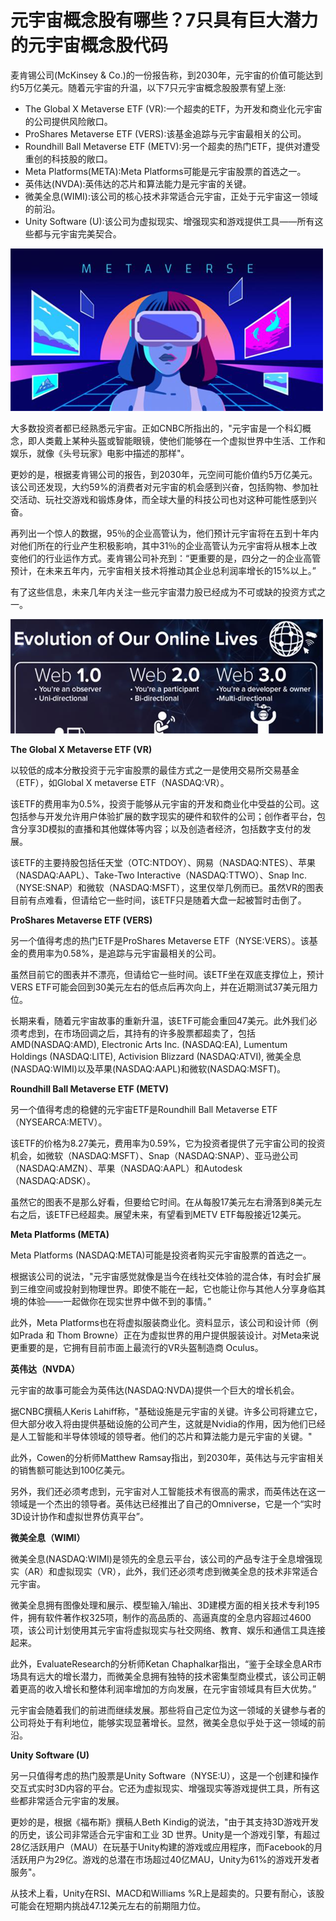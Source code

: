 # 元宇宙概念股有哪些？7只具有巨大潜力的元宇宙概念股代码


麦肯锡公司(McKinsey & Co.)的一份报告称，到2030年，元宇宙的价值可能达到约5万亿美元。随着元宇宙的升温，以下7只元宇宙概念股股票有望上涨:

- The Global X Metaverse ETF (VR):一个超卖的ETF，为开发和商业化元宇宙的公司提供风险敞口。
- ProShares Metaverse ETF (VERS):该基金追踪与元宇宙最相关的公司。
- Roundhill Ball Metaverse ETF (METV):另一个超卖的热门ETF，提供对遭受重创的科技股的敞口。
- Meta Platforms(META):Meta Platforms可能是元宇宙股票的首选之一。
- 英伟达(NVDA):英伟达的芯片和算法能力是元宇宙的关键。
- 微美全息(WIMI):该公司的核心技术非常适合元宇宙，正处于元宇宙这一领域的前沿。
- Unity Software (U):该公司为虚拟现实、增强现实和游戏提供工具——所有这些都与元宇宙完美契合。

![配图](20220705114119.png)

大多数投资者都已经熟悉元宇宙。正如CNBC所指出的，"元宇宙是一个科幻概念，即人类戴上某种头盔或智能眼镜，使他们能够在一个虚拟世界中生活、工作和娱乐，就像《头号玩家》电影中描述的那样"。

更妙的是，根据麦肯锡公司的报告，到2030年，元空间可能价值约5万亿美元。该公司还发现，大约59%的消费者对元宇宙的机会感到兴奋，包括购物、参加社交活动、玩社交游戏和锻炼身体，而全球大量的科技公司也对这种可能性感到兴奋。

再列出一个惊人的数据，95％的企业高管认为，他们预计元宇宙将在五到十年内对他们所在的行业产生积极影响，其中31％的企业高管认为元宇宙将从根本上改变他们的行业运作方式。麦肯锡公司补充到：“更重要的是，四分之一的企业高管预计，在未来五年内，元宇宙相关技术将推动其企业总利润率增长的15%以上。”

有了这些信息，未来几年内关注一些元宇宙潜力股已经成为不可或缺的投资方式之一。

![配图](20220705114137.png)

**The Global X Metaverse ETF (VR)**

以较低的成本分散投资于元宇宙股票的最佳方式之一是使用交易所交易基金（ETF），如Global X metaverse ETF（NASDAQ:VR）。

该ETF的费用率为0.5%，投资于能够从元宇宙的开发和商业化中受益的公司。这包括参与开发允许用户体验扩展的数字现实的硬件和软件的公司；创作者平台，包含分享3D模拟的直播和其他媒体等内容；以及创造者经济，包括数字支付的发展。

该ETF的主要持股包括任天堂（OTC:NTDOY）、网易（NASDAQ:NTES）、苹果（NASDAQ:AAPL）、Take-Two Interactive（NASDAQ:TTWO）、Snap Inc.（NYSE:SNAP）和微软（NASDAQ:MSFT），这里仅举几例而已。虽然VR的图表目前有点难看，但请给它一些时间，该ETF只是随着大盘一起被暂时击倒了。

**ProShares Metaverse ETF (VERS)**

另一个值得考虑的热门ETF是ProShares Metaverse ETF（NYSE:VERS）。该基金的费用率为0.58%，是追踪与元宇宙最相关的公司。

虽然目前它的图表并不漂亮，但请给它一些时间。该ETF坐在双底支撑位上，预计VERS ETF可能会回到30美元左右的低点后再次向上，并在近期测试37美元阻力位。

长期来看，随着元宇宙故事的重新升温，该ETF可能会重回47美元。此外我们必须考虑到，在市场回调之后，其持有的许多股票都超卖了，包括AMD(NASDAQ:AMD), Electronic Arts Inc. (NASDAQ:EA), Lumentum Holdings (NASDAQ:LITE), Activision Blizzard (NASDAQ:ATVI), 微美全息(NASDAQ:WIMI)以及苹果(NASDAQ:AAPL)和微软(NASDAQ:MSFT)。

**Roundhill Ball Metaverse ETF (METV)**

另一个值得考虑的稳健的元宇宙ETF是Roundhill Ball Metaverse ETF（NYSEARCA:METV）。

该ETF的价格为8.27美元，费用率为0.59%，它为投资者提供了元宇宙公司的投资机会，如微软（NASDAQ:MSFT）、Snap（NASDAQ:SNAP）、亚马逊公司（NASDAQ:AMZN）、苹果（NASDAQ:AAPL）和Autodesk（NASDAQ:ADSK）。

虽然它的图表不是那么好看，但要给它时间。在从每股17美元左右滑落到8美元左右之后，该ETF已经超卖。展望未来，有望看到METV ETF每股接近12美元。

**Meta Platforms (META)**

Meta Platforms (NASDAQ:META)可能是投资者购买元宇宙股票的首选之一。

根据该公司的说法，"元宇宙感觉就像是当今在线社交体验的混合体，有时会扩展到三维空间或投射到物理世界。即使不能在一起，它也能让你与其他人分享身临其境的体验——一起做你在现实世界中做不到的事情。”

此外，Meta Platforms也在将虚拟服装商业化。资料显示，该公司和设计师（例如Prada 和 Thom Browne）正在为虚拟世界的用户提供服装设计。对Meta来说更重要的是，它拥有目前市面上最流行的VR头盔制造商 Oculus。

**英伟达（NVDA）**

元宇宙的故事可能会为英伟达(NASDAQ:NVDA)提供一个巨大的增长机会。

据CNBC撰稿人Keris Lahiff称，"基础设施是元宇宙的关键。许多公司将建立它，但大部分收入将由提供基础设施的公司产生，这就是Nvidia的作用，因为他们已经是人工智能和半导体领域的领导者。他们的芯片和算法能力是元宇宙的关键。"

此外，Cowen的分析师Matthew Ramsay指出，到2030年，英伟达与元宇宙相关的销售额可能达到100亿美元。

另外，我们还必须考虑到，元宇宙对人工智能技术有很高的需求，而英伟达在这一领域是一个杰出的领导者。英伟达已经推出了自己的Omniverse，它是一个“实时3D设计协作和虚拟世界仿真平台”。

**微美全息（WIMI）**

微美全息(NASDAQ:WIMI)是领先的全息云平台，该公司的产品专注于全息增强现实（AR）和虚拟现实（VR），此外，我们还必须考虑到微美全息的技术非常适合元宇宙。

微美全息拥有图像处理和展示、模型输入/输出、3D建模方面的相关技术专利195件，拥有软件著作权325项，制作的高品质的、高逼真度的全息内容超过4600项，该公司计划使用其元宇宙将虚拟现实与社交网络、教育、娱乐和通信工具连接起来。

此外，EvaluateResearch的分析师Ketan Chaphalkar指出，“鉴于全球全息AR市场具有远大的增长潜力，而微美全息拥有独特的技术密集型商业模式，该公司正朝着更高的收入增长和整体利润率增加的方向发展，在元宇宙领域具有巨大优势。”

元宇宙会随着我们的前进而继续发展。那些将自己定位为这一领域的关键参与者的公司将处于有利地位，能够实现显著增长。显然，微美全息似乎处于这一领域的前沿。

**Unity Software (U)**

另一只值得考虑的热门股票是Unity Software（NYSE:U），这是一个创建和操作交互式实时3D内容的平台。它还为虚拟现实、增强现实等游戏提供工具，所有这些都非常适合元宇宙的发展。

更妙的是，根据《福布斯》撰稿人Beth Kindig的说法，"由于其支持3D游戏开发的历史，该公司非常适合元宇宙和工业 3D 世界。Unity是一个游戏引擎，有超过28亿活跃用户（MAU）在玩基于Unity构建的游戏或应用程序，而Facebook的月活跃用户为29亿。游戏的总潜在市场超过40亿MAU，Unity为61%的游戏开发者服务"。

从技术上看，Unity在RSI、MACD和Williams %R上是超卖的。只要有耐心，该股可能会在短期内挑战47.12美元左右的前期阻力位。
